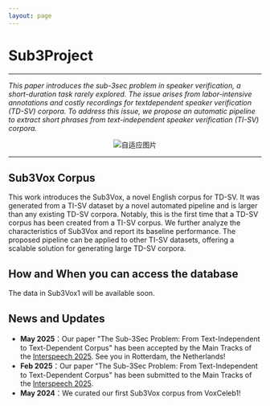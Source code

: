 ```yaml
---
layout: page
---
```

<html lang="en">
<head>
<meta charset="UTF-8">
<meta name="viewport" content="width=device-width, initial-scale=1.0">
<title>自适应图片</title>
<style>
  .center {
    text-align: center;
  }
  .responsive-img1 {
    max-width: 100%;
    height: auto;
  }
  .responsive-img2 {
  max-width: 65%;
  height: auto;
  }
</style>
</head>
<body>
<div class="center">
</div>
</body>
</html>

# Sub3Project

---

*This paper introduces the sub-3sec problem in speaker verification, a short-duration task rarely explored. The issue arises from labor-intensive annotations and costly recordings for textdependent speaker verification (TD-SV) corpora. To address this issue, we propose an automatic pipeline to extract short phrases from text-independent speaker verification (TI-SV) corpora.*

<center>
<img src="https://slash1028.github.io/Image/Paper_title.png" class="responsive-img1" alt="自适应图片">
</center>

---

## Sub3Vox Corpus

This work introduces the Sub3Vox, a novel English corpus for TD-SV. It was generated from a TI-SV dataset by a novel automated pipeline and is larger than any existing TD-SV corpora. Notably, this is the first time that a TD-SV corpus has been created from a TI-SV corpus. We further analyze the characteristics of Sub3Vox and report its baseline performance. The proposed pipeline can be applied to other TI-SV datasets, offering a scalable solution for generating large TD-SV corpora.

## How and When you can access the database

The data in Sub3Vox1 will be available soon.


## News and Updates
- **May 2025**：Our paper "The Sub-3Sec Problem: From Text-Independent to Text-Dependent Corpus" has been accepted by the Main Tracks of the [Interspeech 2025](https://www.interspeech2025.org). See you in Rotterdam, the Netherlands!
- **Feb 2025**：Our paper "The Sub-3Sec Problem: From Text-Independent to Text-Dependent Corpus" has been submitted to the Main Tracks of the [Interspeech 2025](https://www.interspeech2025.org).
- **May 2024**：We curated our first Sub3Vox corpus from VoxCeleb1!
